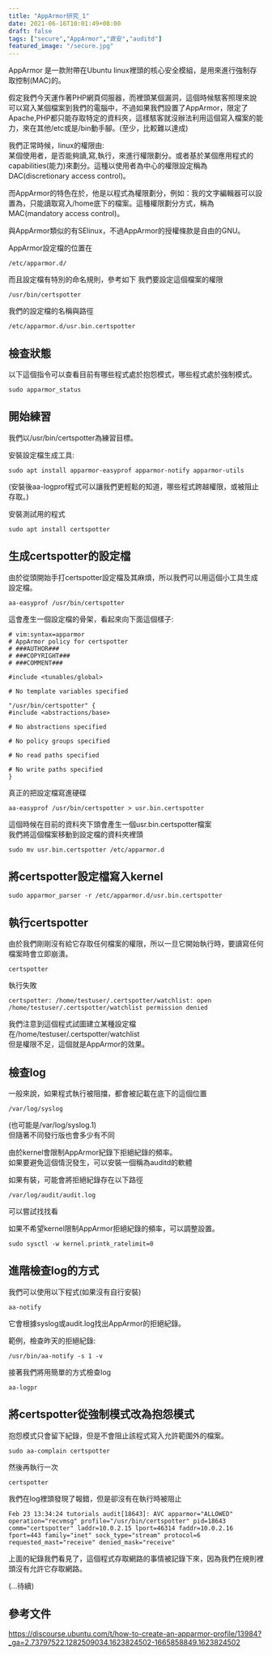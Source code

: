 ```yaml
---
title: "AppArmor研究_1"
date: 2021-06-16T10:01:49+08:00
draft: false
tags: ["secure","AppArmor","資安","auditd"]
featured_image: "/secure.jpg"
---
```

AppArmor 是一款附帶在Ubuntu linux裡頭的核心安全模組，是用來進行強制存取控制(MAC)的。  

假定我們今天運作著PHP網頁伺服器，而裡頭某個漏洞，這個時候駭客照理來說可以寫入某個檔案到我們的電腦中，不過如果我們設置了AppArmor，限定了Apache,PHP都只能存取特定的資料夾，這樣駭客就沒辦法利用這個寫入檔案的能力，來在其他/etc或是/bin動手腳。(至少，比較難以達成)  

我們正常時候，linux的權限由:  
某個使用者，是否能夠讀,寫,執行，來進行權限劃分。或者基於某個應用程式的capabilities(能力)來劃分。這種以使用者為中心的權限設定稱為DAC(discretionary access control)。  

而AppArmor的特色在於，他是以程式為權限劃分，例如：我的文字編輯器可以設置為，只能讀取寫入/home底下的檔案。這種權限劃分方式，稱為MAC(mandatory access control)。  

與AppArmor類似的有SElinux，不過AppArmor的授權條款是自由的GNU。  

AppArmor設定檔的位置在
```
/etc/apparmor.d/
```
而且設定檔有特別的命名規則，參考如下
我們要設定這個檔案的權限
```
/usr/bin/certspotter
```
我們的設定檔的名稱與路徑
```
/etc/apparmor.d/usr.bin.certspotter
```
## 檢查狀態
以下這個指令可以查看目前有哪些程式處於抱怨模式，哪些程式處於強制模式。
```
sudo apparmor_status
```
## 開始練習
我們以/usr/bin/certspotter為練習目標。  

安裝設定檔生成工具:
```
sudo apt install apparmor-easyprof apparmor-notify apparmor-utils
```
(安裝後aa-logprof程式可以讓我們更輕鬆的知道，哪些程式跨越權限，或被阻止存取。)  

安裝測試用的程式  
```
sudo apt install certspotter
```
## 生成certspotter的設定檔
由於從頭開始手打certspotter設定檔及其麻煩，所以我們可以用這個小工具生成設定檔。  
```
aa-easyprof /usr/bin/certspotter
```
這會產生一個設定檔的骨架，看起來向下面這個樣子:
```
# vim:syntax=apparmor
# AppArmor policy for certspotter
# ###AUTHOR###
# ###COPYRIGHT###
# ###COMMENT###

#include <tunables/global>

# No template variables specified

"/usr/bin/certspotter" {
#include <abstractions/base>

# No abstractions specified

# No policy groups specified

# No read paths specified

# No write paths specified
}
```
真正的把設定檔寫進硬碟
```
aa-easyprof /usr/bin/certspotter > usr.bin.certspotter
```
這個時候在目前的資料夾下頭會產生一個usr.bin.certspotter檔案  
我們將這個檔案移動到設定檔的資料夾裡頭  
```
sudo mv usr.bin.certspotter /etc/apparmor.d
```

## 將certspotter設定檔寫入kernel
```
sudo apparmor_parser -r /etc/apparmor.d/usr.bin.certspotter
```

## 執行certspotter
由於我們剛剛沒有給它存取任何檔案的權限，所以一旦它開始執行時，要讀寫任何檔案時會立即崩潰。  
```
certspotter
```
執行失敗
```
certspotter: /home/testuser/.certspotter/watchlist: open /home/testuser/.certspotter/watchlist permission denied
```
我們注意到這個程式試圖建立某種設定檔在/home/testuser/.certspotter/watchlist  
但是權限不足，這個就是AppArmor的效果。  

## 檢查log
一般來說，如果程式執行被阻擋，都會被記載在底下的這個位置
```
/var/log/syslog
```
(也可能是/var/log/syslog.1)  
但隨著不同發行版也會多少有不同  

由於kernel會限制AppArmor紀錄下拒絕紀錄的頻率。  
如果要避免這個情況發生，可以安裝一個稱為auditd的軟體

如果有裝，可能會將拒絕紀錄存在以下路徑  
```
/var/log/audit/audit.log 
```
可以嘗試找找看

如果不希望kernel限制AppArmor拒絕紀錄的頻率，可以調整設置。  
```
sudo sysctl -w kernel.printk_ratelimit=0
```

## 進階檢查log的方式

我們可以使用以下程式(如果沒有自行安裝)
```
aa-notify
```
它會根據syslog或audit.log找出AppArmor的拒絕紀錄。  

範例，檢查昨天的拒絕紀錄:
```
/usr/bin/aa-notify -s 1 -v
```
接著我們將用簡單的方式檢查log
```
aa-logpr
```

## 將certspotter從強制模式改為抱怨模式
抱怨模式只會留下紀錄，但是不會阻止該程式寫入允許範圍外的檔案。  
```
sudo aa-complain certspotter
```
然後再執行一次  
```
certspotter
```
我們在log裡頭發現了報錯，但是卻沒有在執行時被阻止
```
Feb 23 13:34:24 tutorials audit[18643]: AVC apparmor="ALLOWED" operation="recvmsg" profile="/usr/bin/certspotter" pid=18643 comm="certspotter" laddr=10.0.2.15 lport=46314 faddr=10.0.2.16 fport=443 family="inet" sock_type="stream" protocol=6 requested_mast="receive" denied_mask="receive"
```
上面的紀錄我們看見了，這個程式存取網路的事情被記錄下來，因為我們在規則裡頭沒有允許它存取網路。  

(...待續)
## 參考文件
https://discourse.ubuntu.com/t/how-to-create-an-apparmor-profile/13984?_ga=2.73797522.1282509034.1623824502-1665858849.1623824502
